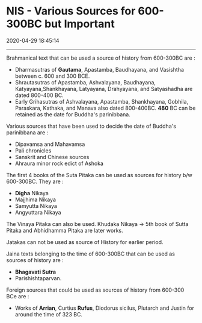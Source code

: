 # NIS - Various Sources for 600-300BC but Important

2020-04-29 18:45:14

---

Brahmanical text that can be used a source of history from 600-300BC are :

- Dharmasutras of **Gautama**, Apastamba, Baudhayana, and Vasishtha between c. 600 and 300 BCE.
- Shrautasutras of Apastamba, Ashvalayana, Baudhayana, Katyayana,Shankhayana, Latyayana, Drahyayana, and Satyashadha are dated 800-400 BC.
- Early Grihasutras of Ashvalayana, Apastamba, Shankhayana, Gobhila, Paraskara, Kathaka, and Manava also dated 800-400BC. **480** BC can be retained as the date for Buddha's parinibbana.

Various sources that have been used to decide the date of Buddha's parinibbana are :

- Dipavamsa and Mahavamsa
- Pali chronicles
- Sanskrit and Chinese sources
- Ahraura minor rock edict of Ashoka

The first 4 books of the Suta Pitaka can be used as sources for history b/w 600-300BC. They are :

- **Digha** Nikaya
- Majjhima Nikaya
- Samyutta Nikaya
- Angyuttara Nikaya

The Vinaya Pitaka can also be used. Khudaka Nikaya → 5th book of Sutta Pitaka and Abhidhamma Pitaka are later works.

 Jatakas can not be used as source of History for earlier period.

Jaina texts belonging to the time of 600-300BC that can be used as sources of history are :

- **Bhagavati Sutra**
- Parishishtaparvan.

Foreign sources that could be used as sources of history from 600-300 BCe are :

- Works of **Arrian**, Curtius **Rufus**, Diodorus sicilus, Plutarch and Justin for around the time of 323 BC.

